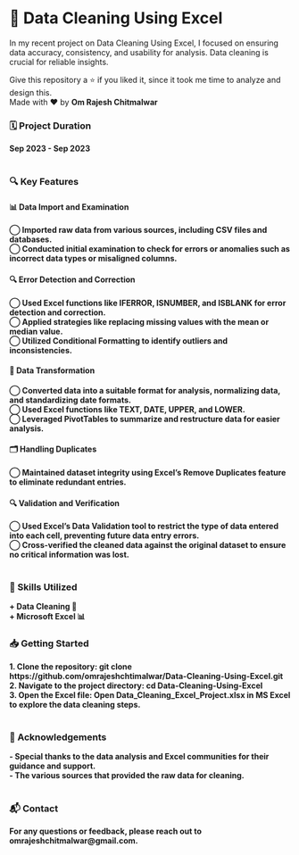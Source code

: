 <h1>🧹 Data Cleaning Using Excel</h1>

In my recent project on Data Cleaning Using Excel, I focused on ensuring data accuracy, consistency, and usability for analysis. Data cleaning is crucial for reliable insights.
<br>

Give this repository a ⭐ if you liked it, since it took me time to analyze and design this.<br>
Made with ❤️ by <b>Om Rajesh Chitmalwar<b>
<br>
<h3>🗓️ Project Duration</h3>
Sep 2023 - Sep 2023
<br>
<br>
<h3>🔍 Key Features</h3>
<h4>📊 Data Import and Examination</h4>
◯ Imported raw data from various sources, including CSV files and databases.<br>
◯ Conducted initial examination to check for errors or anomalies such as incorrect data types or misaligned columns.<br>
<h4>🔍 Error Detection and Correction</h4>
◯ Used Excel functions like IFERROR, ISNUMBER, and ISBLANK for error detection and correction.<br>
◯ Applied strategies like replacing missing values with the mean or median value.<br>
◯ Utilized Conditional Formatting to identify outliers and inconsistencies.<br>
<h4>🔄 Data Transformation</h4>
◯ Converted data into a suitable format for analysis, normalizing data, and standardizing date formats.<br>
◯ Used Excel functions like TEXT, DATE, UPPER, and LOWER.<br>
◯ Leveraged PivotTables to summarize and restructure data for easier analysis.<br>
<h4>🗂️ Handling Duplicates</h4>
◯ Maintained dataset integrity using Excel’s Remove Duplicates feature to eliminate redundant entries.<br>
<h4>🔍 Validation and Verification</h4>
◯ Used Excel’s Data Validation tool to restrict the type of data entered into each cell, preventing future data entry errors.<br>
◯ Cross-verified the cleaned data against the original dataset to ensure no critical information was lost.<br>
<br>
<h3>💼 Skills Utilized</h3>
+ Data Cleaning 🧹<br>
+ Microsoft Excel 📊<br>

<h3>📥 Getting Started</h3>
1. Clone the repository: git clone https://github.com/omrajeshchtimalwar/Data-Cleaning-Using-Excel.git<br>
2. Navigate to the project directory: cd Data-Cleaning-Using-Excel<br>
3. Open the Excel file: Open Data_Cleaning_Excel_Project.xlsx in MS Excel to explore the data cleaning steps.<br>
<br>
<h3>🌟 Acknowledgements</h3>
- Special thanks to the data analysis and Excel communities for their guidance and support.<br>
- The various sources that provided the raw data for cleaning.<br>
<br>
<h3>📬 Contact</h3>
For any questions or feedback, please reach out to omrajeshchitmalwar@gmail.com.

